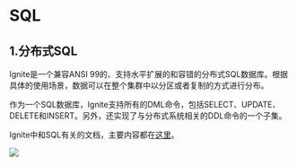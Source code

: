 # SQL
## 1.分布式SQL
Ignite是一个兼容ANSI 99的、支持水平扩展的和容错的分布式SQL数据库。根据具体的使用场景，数据可以在整个集群中以分区或者复制的方式进行分布。

作为一个SQL数据库，Ignite支持所有的DML命令，包括SELECT、UPDATE、DELETE和INSERT。另外，还实现了与分布式系统相关的DDL命令的一个子集。

Ignite中和SQL有关的文档，主要内容都在[这里](/doc/2.8.0/sql)。

![](https://files.readme.io/b1fb8af-sql_database.png)

<RightPane/>
